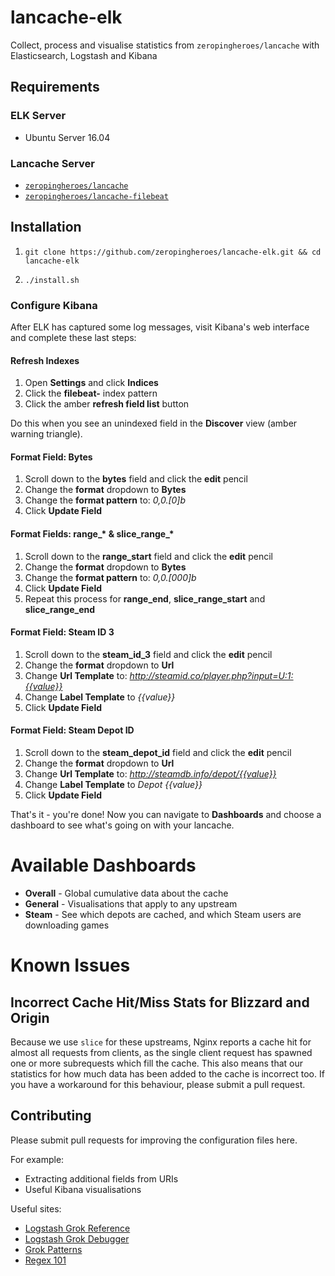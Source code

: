 # lancache-elk

Collect, process and visualise statistics from `zeropingheroes/lancache` with Elasticsearch, Logstash and Kibana

## Requirements

### ELK Server

* Ubuntu Server 16.04

### Lancache Server

* [`zeropingheroes/lancache`](https://github.com/zeropingheroes/lancache)
* [`zeropingheroes/lancache-filebeat`](https://github.com/zeropingheroes/lancache-filebeat)

## Installation

1. `git clone https://github.com/zeropingheroes/lancache-elk.git && cd lancache-elk`

2.  `./install.sh`

### Configure Kibana

After ELK has captured some log messages, visit Kibana's web interface and complete these last steps:

#### Refresh Indexes

1. Open **Settings** and click **Indices**
2. Click the **filebeat-** index pattern
3. Click the amber **refresh field list** button

Do this when you see an unindexed field in the **Discover** view (amber warning triangle).

#### Format Field: Bytes

1. Scroll down to the **bytes** field and click the **edit** pencil
2. Change the **format** dropdown to **Bytes**
3. Change the **format pattern** to: *0,0.[0]b*
4. Click **Update Field**

#### Format Fields: range_* & slice_range_*

1. Scroll down to the **range_start** field and click the **edit** pencil
2. Change the **format** dropdown to **Bytes**
3. Change the **format pattern** to: *0,0.[000]b*
4. Click **Update Field**
5. Repeat this process for **range_end**, **slice_range_start** and **slice_range_end**

#### Format Field: Steam ID 3

1. Scroll down to the **steam_id_3** field and click the **edit** pencil
2. Change the **format** dropdown to **Url**
3. Change **Url Template** to: *http://steamid.co/player.php?input=U:1:{{value}}*
4. Change **Label Template** to *{{value}}*
5. Click **Update Field**

#### Format Field: Steam Depot ID

1. Scroll down to the **steam_depot_id** field and click the **edit** pencil
2. Change the **format** dropdown to **Url**
3. Change **Url Template** to: *http://steamdb.info/depot/{{value}}*
4. Change **Label Template** to *Depot {{value}}*
5. Click **Update Field**

That's it - you're done! Now you can navigate to **Dashboards** and choose a dashboard to see what's going on with your lancache.

# Available Dashboards

* **Overall** - Global cumulative data about the cache
* **General** - Visualisations that apply to any upstream
* **Steam** - See which depots are cached, and which Steam users are downloading games

# Known Issues

## Incorrect Cache Hit/Miss Stats for Blizzard and Origin

Because we use `slice` for these upstreams, Nginx reports a cache hit for almost all requests from clients, as the single client request has spawned one or more subrequests which fill the cache.
This also means that our statistics for how much data has been added to the cache is incorrect too. If you have a workaround for this behaviour, please submit a pull request. 

## Contributing

Please submit pull requests for improving the configuration files here.

For example:

* Extracting additional fields from URIs
* Useful Kibana visualisations

Useful sites:

* [Logstash Grok Reference](https://www.elastic.co/guide/en/logstash/current/plugins-filters-grok.html)
* [Logstash Grok Debugger](https://grokdebug.herokuapp.com/)
* [Grok Patterns](https://github.com/logstash-plugins/logstash-patterns-core/blob/master/patterns/grok-patterns)
* [Regex 101](https://regex101.com/)
